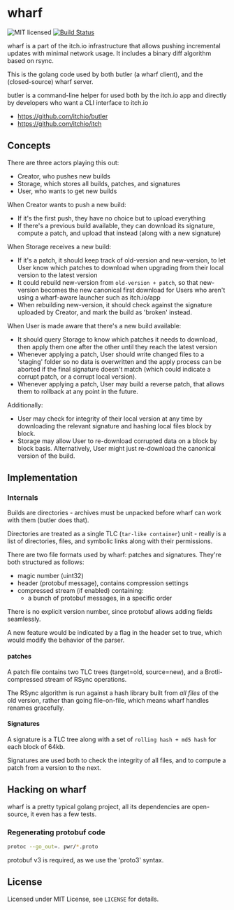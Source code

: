 # wharf

![MIT licensed](https://img.shields.io/badge/license-MIT-blue.svg)
[![Build Status](https://ci.itch.ovh/buildStatus/icon?job=wharf)](https://ci.itch.ovh/job/wharf)

wharf is a part of the itch.io infrastructure that allows pushing incremental
updates with minimal network usage. It includes a binary diff algorithm based
on rsync.

This is the golang code used by both butler (a wharf client), and the
(closed-source) wharf server.

butler is a command-line helper for used both by the itch.io app and directly
by developers who want a CLI interface to itch.io

  * <https://github.com/itchio/butler>
  * <https://github.com/itchio/itch>

## Concepts

There are three actors playing this out:

  * Creator, who pushes new builds
  * Storage, which stores all builds, patches, and signatures
  * User, who wants to get new builds

When Creator wants to push a new build:

  * If it's the first push, they have no choice but to upload everything
  * If there's a previous build available, they can download its signature,
    compute a patch, and upload that instead (along with a new signature)

When Storage receives a new build:

  * If it's a patch, it should keep track of old-version and new-version, to
    let User know which patches to download when upgrading from their local
    version to the latest version
  * It could rebuild new-version from `old-version + patch`, so that
    new-version becomes the new canonical first download for Users who aren't
    using a wharf-aware launcher such as itch.io/app
  * When rebuilding new-version, it should check against the signature uploaded
    by Creator, and mark the build as 'broken' instead.

When User is made aware that there's a new build available:

  * It should query Storage to know which patches it needs to download, then
    apply them one after the other until they reach the latest version
  * Whenever applying a patch, User should write changed files to a 'staging'
    folder so no data is overwritten and the apply process can be aborted if
    the final signature doesn't match (which could indicate a corrupt patch, or
    a corrupt local version).
  * Whenever applying a patch, User may build a reverse patch, that allows them
    to rollback at any point in the future.

Additionally:

  * User may check for integrity of their local version at any time by
    downloading the relevant signature and hashing local files block by block.
  * Storage may allow User to re-download corrupted data on a block by block
    basis. Alternatively, User might just re-download the canonical version of
    the build.

## Implementation

### Internals

Builds are directories - archives must be unpacked before wharf can work with them
(butler does that).

Directories are treated as a single TLC (`tar-like container`) unit - really
is a list of directories, files, and symbolic links along with their permissions.

There are two file formats used by wharf: patches and signatures. They're both
structured as follows:

  * magic number (uint32)
  * header (protobuf message), contains compression settings
  * compressed stream (if enabled) containing:
    * a bunch of protobuf messages, in a specific order

There is no explicit version number, since protobuf allows adding fields seamlessly.

A new feature would be indicated by a flag in the header set to true, which would
modify the behavior of the parser.

#### patches

A patch file contains two TLC trees (target=old, source=new), and a Brotli-compressed
stream of RSync operations.

The RSync algorithm is run against a hash library built from *all files* of the
old version, rather than going file-on-file, which means wharf handles renames
gracefully.

#### Signatures

A signature is a TLC tree along with a set of `rolling hash + md5 hash` for
each block of 64kb.

Signatures are used both to check the integrity of all files, and to compute
a patch from a version to the next.

## Hacking on wharf

wharf is a pretty typical golang project, all its dependencies are open-source,
it even has a few tests.

### Regenerating protobuf code

```bash
protoc --go_out=. pwr/*.proto
```

protobuf v3 is required, as we use the 'proto3' syntax.

## License

Licensed under MIT License, see `LICENSE` for details.
